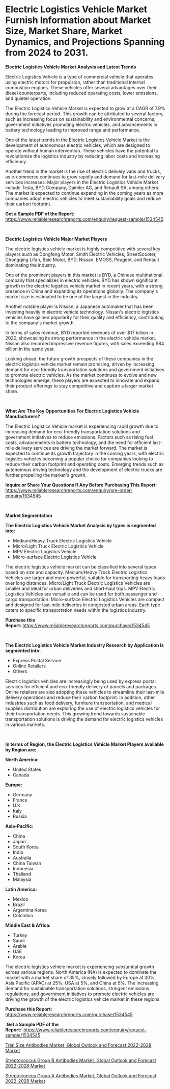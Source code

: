 <p><h1>Electric Logistics Vehicle Market Furnish Information about Market Size, Market Share, Market Dynamics, and Projections Spanning from 2024 to 2031.</h1></p><p><strong>Electric Logistics Vehicle Market Analysis and Latest Trends</strong></p>
<p><p>Electric Logistics Vehicle is a type of commercial vehicle that operates using electric motors for propulsion, rather than traditional internal combustion engines. These vehicles offer several advantages over their diesel counterparts, including reduced operating costs, lower emissions, and quieter operation.</p><p>The Electric Logistics Vehicle Market is expected to grow at a CAGR of 7.9% during the forecast period. This growth can be attributed to several factors, such as increasing focus on sustainability and environmental concerns, government initiatives promoting electric vehicles, and advancements in battery technology leading to improved range and performance.</p><p>One of the latest trends in the Electric Logistics Vehicle Market is the development of autonomous electric vehicles, which are designed to operate without human intervention. These vehicles have the potential to revolutionize the logistics industry by reducing labor costs and increasing efficiency.</p><p>Another trend in the market is the rise of electric delivery vans and trucks, as e-commerce continues to grow rapidly and demand for last-mile delivery services increases. Major players in the Electric Logistics Vehicle Market include Tesla, BYD Company, Daimler AG, and Renault SA, among others. The market is expected to continue expanding in the coming years as more companies adopt electric vehicles to meet sustainability goals and reduce their carbon footprint.</p></p>
<p><strong>Get a Sample PDF of the Report:&nbsp;</strong> <a href="https://www.reliableresearchreports.com/enquiry/request-sample/1534545">https://www.reliableresearchreports.com/enquiry/request-sample/1534545</a></p>
<p>&nbsp;</p>
<p><strong>Electric Logistics Vehicle Major Market Players</strong></p>
<p><p>The electric logistics vehicle market is highly competitive with several key players such as Dongfeng Motor, Smith Electric Vehicles, StreetScooter, Chongqing Lifan, Baic Motor, BYD, Nissan, EMOSS, Peugeot, and Renault dominating the industry. </p><p>One of the prominent players in this market is BYD, a Chinese multinational company that specializes in electric vehicles. BYD has shown significant growth in the electric logistics vehicle market in recent years, with a strong presence in China and expanding its operations globally. The company's market size is estimated to be one of the largest in the industry.</p><p>Another notable player is Nissan, a Japanese automaker that has been investing heavily in electric vehicle technology. Nissan's electric logistics vehicles have gained popularity for their quality and efficiency, contributing to the company's market growth.</p><p>In terms of sales revenue, BYD reported revenues of over $17 billion in 2020, showcasing its strong performance in the electric vehicle market. Nissan also recorded impressive revenue figures, with sales exceeding $84 billion in the same year.</p><p>Looking ahead, the future growth prospects of these companies in the electric logistics vehicle market remain promising, driven by increasing demand for eco-friendly transportation solutions and government initiatives to promote electric vehicles. As the market continues to evolve and new technologies emerge, these players are expected to innovate and expand their product offerings to stay competitive and capture a larger market share.</p></p>
<p>&nbsp;</p>
<p><strong>What Are The Key Opportunities For Electric Logistics Vehicle Manufacturers?</strong></p>
<p><p>The Electric Logistics Vehicle market is experiencing rapid growth due to increasing demand for eco-friendly transportation solutions and government initiatives to reduce emissions. Factors such as rising fuel costs, advancements in battery technology, and the need for efficient last-mile delivery services are driving the market forward. The market is expected to continue its growth trajectory in the coming years, with electric logistics vehicles becoming a popular choice for companies looking to reduce their carbon footprint and operating costs. Emerging trends such as autonomous driving technology and the development of electric trucks are further propelling the market's growth.</p></p>
<p><strong>Inquire or Share Your Questions If Any Before Purchasing This Report:</strong> <a href="https://www.reliableresearchreports.com/enquiry/pre-order-enquiry/1534545">https://www.reliableresearchreports.com/enquiry/pre-order-enquiry/1534545</a></p>
<p>&nbsp;</p>
<p><strong>Market Segmentation</strong></p>
<p><strong>The Electric Logistics Vehicle Market Analysis by types is segmented into:</strong></p>
<p><ul><li>Medium/Heavy Truck Electric Logistics Vehicle</li><li>Micro/Light Truck Electric Logistics Vehicle</li><li>MPV Electric Logistics Vehicle</li><li>Micro-surface Electric Logistics Vehicle</li></ul></p>
<p><p>The electric logistics vehicle market can be classified into several types based on size and capacity. Medium/Heavy Truck Electric Logistics Vehicles are larger and more powerful, suitable for transporting heavy loads over long distances. Micro/Light Truck Electric Logistics Vehicles are smaller and ideal for urban deliveries and short-haul trips. MPV Electric Logistics Vehicles are versatile and can be used for both passenger and cargo transportation. Micro-surface Electric Logistics Vehicles are compact and designed for last-mile deliveries in congested urban areas. Each type caters to specific transportation needs within the logistics industry.</p></p>
<p><strong>Purchase this Report:&nbsp;</strong><a href="https://www.reliableresearchreports.com/purchase/1534545">https://www.reliableresearchreports.com/purchase/1534545</a></p>
<p>&nbsp;</p>
<p><strong>The Electric Logistics Vehicle Market Industry Research by Application is segmented into:</strong></p>
<p><ul><li>Express Postal Service</li><li>Online Retailers</li><li>Others</li></ul></p>
<p><p>Electric logistics vehicles are increasingly being used by express postal services for efficient and eco-friendly delivery of parcels and packages. Online retailers are also adopting these vehicles to streamline their last-mile delivery operations and reduce their carbon footprint. In addition, other industries such as food delivery, furniture transportation, and medical supplies distribution are exploring the use of electric logistics vehicles for their transportation needs. This growing trend towards sustainable transportation solutions is driving the demand for electric logistics vehicles in various markets.</p></p>
<p>&nbsp;</p>
<p><strong>In terms of Region, the Electric Logistics Vehicle Market Players available by Region are:</strong></p>
<p>
    <p> <strong> North America: </strong>
        <ul>
            <li>United States</li>
            <li>Canada</li>
        </ul>
        </p> 
    <p> <strong> Europe: </strong>
        <ul>
            <li>Germany</li>
            <li>France</li>
            <li>U.K.</li>
            <li>Italy</li>
            <li>Russia</li>
        </ul>
        </p> 
    <p> <strong> Asia-Pacific: </strong>
        <ul>
            <li>China</li>
            <li>Japan</li>
            <li>South Korea</li>
            <li>India</li>
            <li>Australia</li>
            <li>China Taiwan</li>
            <li>Indonesia</li>
            <li>Thailand</li>
            <li>Malaysia</li>
        </ul>
        </p> 
    <p> <strong> Latin America: </strong>
        <ul>
            <li>Mexico</li>
            <li>Brazil</li>
            <li>Argentina Korea</li>
            <li>Colombia</li>
        </ul>
        </p> 
    <p> <strong> Middle East & Africa: </strong>
        <ul>
            <li>Turkey</li>
            <li>Saudi</li>
            <li>Arabia</li>
            <li>UAE</li>
            <li>Korea</li>
        </ul>
    </p>
    </p>
<p><p>The electric logistics vehicle market is experiencing substantial growth across various regions. North America (NA) is expected to dominate the market with a market share of 35%, closely followed by Europe at 30%, Asia Pacific (APAC) at 25%, USA at 5%, and China at 5%. The increasing demand for sustainable transportation solutions, stringent emissions regulations, and government initiatives to promote electric vehicles are driving the growth of the electric logistics vehicle market in these regions.</p></p>
<p><strong>Purchase this Report: </strong><a href="https://www.reliableresearchreports.com/purchase/1534545">https://www.reliableresearchreports.com/purchase/1534545</a></p>
<p>&nbsp;<strong>Get a Sample PDF of the Report:&nbsp;&nbsp;</strong><a href="https://www.reliableresearchreports.com/enquiry/request-sample/1534545">https://www.reliableresearchreports.com/enquiry/request-sample/1534545</a></p>
<p><strong></strong></p>
<p><p><a href="https://view.publitas.com/reportprime-1/trial-size-antibodies-market-global-outlook-and-forecast-2022-2028-market-size-market-share-and-global-market-analysis-report-2023-2030/">Trial Size Antibodies Market, Global Outlook and Forecast 2022-2028 Market</a></p><p><a href="https://view.publitas.com/reportprime-1/streptococcus-group-b-antibodies-market-global-outlook-and-forecast-2022-2028-market-size-2023-2030-global-industrial-analysis-key-geographical-regions-market-share-top-key-players-product-types-and-forecast-research-report/">Streptococcus Group B Antibodies Market, Global Outlook and Forecast 2022-2028 Market</a></p><p><a href="https://view.publitas.com/reportprime-1/streptococcus-group-a-antibodies-market-global-outlook-and-forecast-2022-2028-market-challenges-opportunities-and-growth-drivers-and-major-market-players-forecasted-for-period-from-2023-2030/">Streptococcus Group A Antibodies Market, Global Outlook and Forecast 2022-2028 Market</a></p></p>